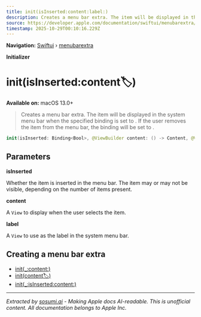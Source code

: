 ```yaml
---
title: init(isInserted:content:label:)
description: Creates a menu bar extra. The item will be displayed in the system menu bar when the specified binding is set to . If the user removes the item from the menu bar, the binding will be set to .
source: https://developer.apple.com/documentation/swiftui/menubarextra/init(isinserted:content:label:)
timestamp: 2025-10-29T00:10:16.229Z
---
```


**Navigation:** [Swiftui](/documentation/swiftui) › [menubarextra](/documentation/swiftui/menubarextra)

**Initializer**

# init(isInserted:content:label:)

**Available on:** macOS 13.0+

> Creates a menu bar extra. The item will be displayed in the system menu bar when the specified binding is set to . If the user removes the item from the menu bar, the binding will be set to .

```swift
init(isInserted: Binding<Bool>, @ViewBuilder content: () -> Content, @ViewBuilder label: () -> Label)
```

## Parameters

**isInserted**

Whether the item is inserted in the menu bar. The item may or may not be visible, depending on the number of items present.



**content**

A `View` to display when the user selects the item.



**label**

A `View` to use as the label in the system menu bar.



## Creating a menu bar extra

- [init(_:content:)](/documentation/swiftui/menubarextra/init(_:content:))
- [init(content:label:)](/documentation/swiftui/menubarextra/init(content:label:))
- [init(_:isInserted:content:)](/documentation/swiftui/menubarextra/init(_:isinserted:content:))

---

*Extracted by [sosumi.ai](https://sosumi.ai) - Making Apple docs AI-readable.*
*This is unofficial content. All documentation belongs to Apple Inc.*
